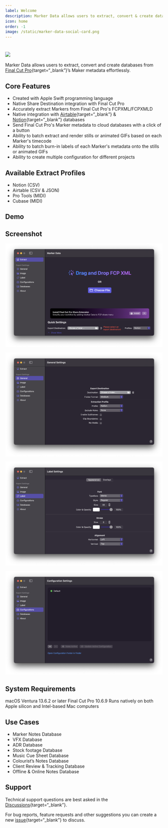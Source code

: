 ```yaml
---
label: Welcome
description: Marker Data allows users to extract, convert & create databases from Final Cut Pro’s maker metadata. 
icon: home
order: -1
image: /static/marker-data-social-card.png
---
```

#

![](assets/marker_data_banner.gif)

Marker Data allows users to extract, convert and create databases from [Final Cut Pro](https://www.apple.com/final-cut-pro/){target=“_blank”}’s Maker metadata effortlessly. 

## Core Features

- Created with Apple Swift programming language 
- Native Share Destination integration with Final Cut Pro
- Accurately extract Markers from Final Cut Pro's FCPXML/FCPXMLD
- Native integration with [Airtable](https://www.airtable.com){target=“_blank”} & [Notion](https://www.notion.so){target=“_blank”} databases
- Send Final Cut Pro's Marker metadata to cloud databases with a click of a button
- Ability to batch extract and render stills or animated GIFs based on each Marker's timecode
- Ability to batch burn-in labels of each Marker's metadata onto the stills or animated GIFs
- Ability to create multiple configuration for different projects

## Available Extract Profiles

- Notion (CSV)
- Airtable (CSV & JSON)
- Pro Tools (MIDI)
- Cubase (MIDI)

## Demo

## Screenshot

![Main Window](/assets/md-main.png)

![General Settings](/assets/md-general-settings.png)

![Label Settings](/assets/md-label-settings.png)

![Configuration Settings](/assets/md-configuration-settings.png)

## System Requirements

macOS Ventura 13.6.2 or later
Final Cut Pro 10.6.9
Runs natively on both Apple silicon and Intel-based Mac computers

## Use Cases
- Marker Notes Database
- VFX Database
- ADR Database
- Stock footage Database
- Music Cue Sheet Database
- Colourist’s Notes Database
- Client Review & Tracking Database
- Offline & Online Notes Database

## Support

Technical support questions are best asked in the [Discussions](https://github.com/TheAcharya/MarkerData/discussions){target=“_blank”}.

For bug reports, feature requests and other suggestions you can create a new [issue](https://github.com/TheAcharya/MarkerData/issues){target=“_blank”} to discuss.